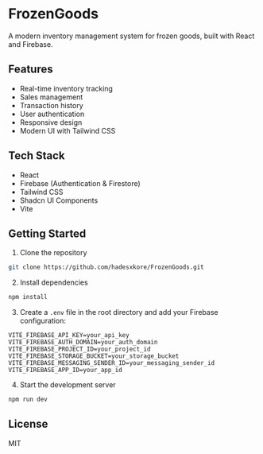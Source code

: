 # FrozenGoods

A modern inventory management system for frozen goods, built with React and Firebase.

## Features

- Real-time inventory tracking
- Sales management
- Transaction history
- User authentication
- Responsive design
- Modern UI with Tailwind CSS

## Tech Stack

- React
- Firebase (Authentication & Firestore)
- Tailwind CSS
- Shadcn UI Components
- Vite

## Getting Started

1. Clone the repository
```bash
git clone https://github.com/hadesxkore/FrozenGoods.git
```

2. Install dependencies
```bash
npm install
```

3. Create a `.env` file in the root directory and add your Firebase configuration:
```
VITE_FIREBASE_API_KEY=your_api_key
VITE_FIREBASE_AUTH_DOMAIN=your_auth_domain
VITE_FIREBASE_PROJECT_ID=your_project_id
VITE_FIREBASE_STORAGE_BUCKET=your_storage_bucket
VITE_FIREBASE_MESSAGING_SENDER_ID=your_messaging_sender_id
VITE_FIREBASE_APP_ID=your_app_id
```

4. Start the development server
```bash
npm run dev
```

## License

MIT 